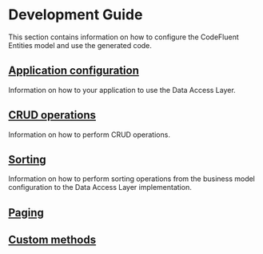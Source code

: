 # Development Guide

This section contains information on how to configure the CodeFluent Entities model and use the generated code.

## [Application configuration](development-guide/application_configuration.md)

Information on how to your application to use the Data Access Layer.

## [CRUD operations](development-guide/crud_operations.md)

Information on how to perform CRUD operations.

## [Sorting](development-guide/sorting.md)

Information on how to perform sorting operations from the business model configuration to the Data Access Layer implementation.

## [Paging](development-guide/paging.md)

## [Custom methods](development-guide/custom_methods.md)